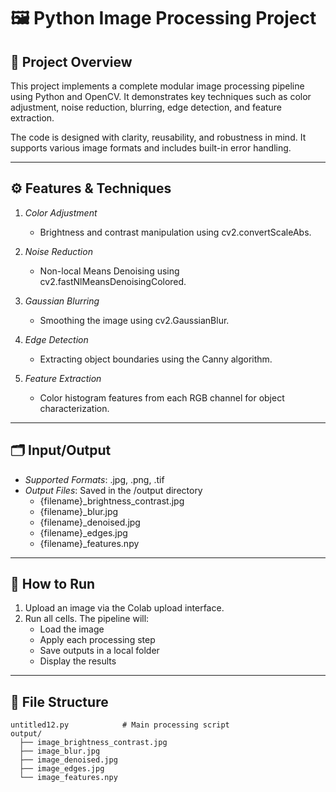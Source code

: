 # 🖼️ Python Image Processing Project

## 🎯 Project Overview

This project implements a complete modular image processing pipeline using Python and OpenCV. It demonstrates key techniques such as color adjustment, noise reduction, blurring, edge detection, and feature extraction.

The code is designed with clarity, reusability, and robustness in mind. It supports various image formats and includes built-in error handling.

---

## ⚙️ Features & Techniques

1. *Color Adjustment*
   - Brightness and contrast manipulation using cv2.convertScaleAbs.

2. *Noise Reduction*
   - Non-local Means Denoising using cv2.fastNlMeansDenoisingColored.

3. *Gaussian Blurring*
   - Smoothing the image using cv2.GaussianBlur.

4. *Edge Detection*
   - Extracting object boundaries using the Canny algorithm.

5. *Feature Extraction*
   - Color histogram features from each RGB channel for object characterization.

---

## 🗂️ Input/Output

- *Supported Formats*: .jpg, .png, .tif
- *Output Files*: Saved in the /output directory
  - {filename}_brightness_contrast.jpg
  - {filename}_blur.jpg
  - {filename}_denoised.jpg
  - {filename}_edges.jpg
  - {filename}_features.npy

---

## 🚀 How to Run

1. Upload an image via the Colab upload interface.
2. Run all cells. The pipeline will:
   - Load the image
   - Apply each processing step
   - Save outputs in a local folder
   - Display the results

---

## 📌 File Structure

```plaintext
untitled12.py            # Main processing script
output/
  ├── image_brightness_contrast.jpg
  ├── image_blur.jpg
  ├── image_denoised.jpg
  ├── image_edges.jpg
  └── image_features.npy
